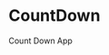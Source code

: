 # CountDown
 Count Down App
     
          
                                                        
                                                                     
                                                              
                                                  
                                                   
                            
                   
              
    
 
   
